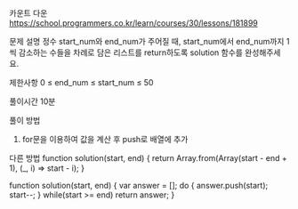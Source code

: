 카운트 다운
https://school.programmers.co.kr/learn/courses/30/lessons/181899

문제 설명
정수 start_num와 end_num가 주어질 때, start_num에서 end_num까지 1씩 감소하는 수들을 차례로 담은 리스트를 return하도록 solution 함수를 완성해주세요.

제한사항
0 ≤ end_num ≤ start_num ≤ 50

풀이시간
10분

풀이 방법

1. for문을 이용하여 값을 계산 후 push로 배열에 추가

다른 방법
function solution(start, end) {
return Array.from(Array(start - end + 1), (\_, i) => start - i);
}

function solution(start, end) {
var answer = [];
do {
answer.push(start);
start--;
} while(start >= end)
return answer;
}
